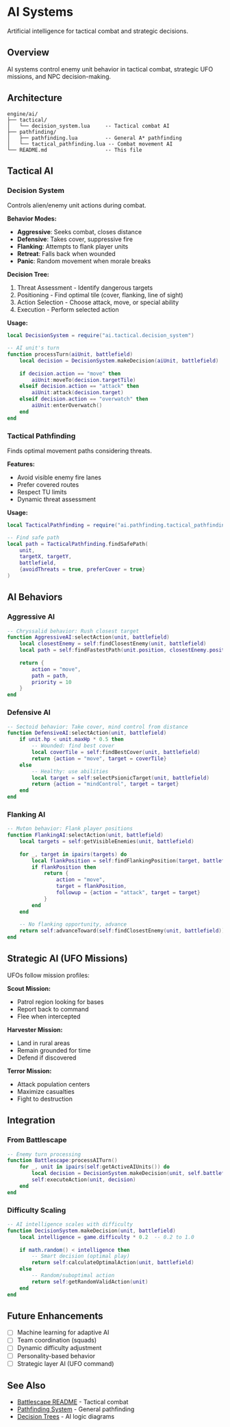 # AI Systems

Artificial intelligence for tactical combat and strategic decisions.

## Overview

AI systems control enemy unit behavior in tactical combat, strategic UFO missions, and NPC decision-making.

## Architecture

```
engine/ai/
├── tactical/
│   └── decision_system.lua     -- Tactical combat AI
├── pathfinding/
│   ├── pathfinding.lua         -- General A* pathfinding
│   └── tactical_pathfinding.lua -- Combat movement AI
└── README.md                   -- This file
```

## Tactical AI

### Decision System
Controls alien/enemy unit actions during combat.

**Behavior Modes:**
- **Aggressive**: Seeks combat, closes distance
- **Defensive**: Takes cover, suppressive fire
- **Flanking**: Attempts to flank player units
- **Retreat**: Falls back when wounded
- **Panic**: Random movement when morale breaks

**Decision Tree:**
1. Threat Assessment - Identify dangerous targets
2. Positioning - Find optimal tile (cover, flanking, line of sight)
3. Action Selection - Choose attack, move, or special ability
4. Execution - Perform selected action

**Usage:**
```lua
local DecisionSystem = require("ai.tactical.decision_system")

-- AI unit's turn
function processTurn(aiUnit, battlefield)
    local decision = DecisionSystem.makeDecision(aiUnit, battlefield)
    
    if decision.action == "move" then
        aiUnit:moveTo(decision.targetTile)
    elseif decision.action == "attack" then
        aiUnit:attack(decision.target)
    elseif decision.action == "overwatch" then
        aiUnit:enterOverwatch()
    end
end
```

### Tactical Pathfinding
Finds optimal movement paths considering threats.

**Features:**
- Avoid visible enemy fire lanes
- Prefer covered routes
- Respect TU limits
- Dynamic threat assessment

**Usage:**
```lua
local TacticalPathfinding = require("ai.pathfinding.tactical_pathfinding")

-- Find safe path
local path = TacticalPathfinding.findSafePath(
    unit,
    targetX, targetY,
    battlefield,
    {avoidThreats = true, preferCover = true}
)
```

## AI Behaviors

### Aggressive AI
```lua
-- Chryssalid behavior: Rush closest target
function AggressiveAI:selectAction(unit, battlefield)
    local closestEnemy = self:findClosestEnemy(unit, battlefield)
    local path = self:findFastestPath(unit.position, closestEnemy.position)
    
    return {
        action = "move",
        path = path,
        priority = 10
    }
end
```

### Defensive AI
```lua
-- Sectoid behavior: Take cover, mind control from distance
function DefensiveAI:selectAction(unit, battlefield)
    if unit.hp < unit.maxHp * 0.5 then
        -- Wounded: find best cover
        local coverTile = self:findBestCover(unit, battlefield)
        return {action = "move", target = coverTile}
    else
        -- Healthy: use abilities
        local target = self:selectPsionicTarget(unit, battlefield)
        return {action = "mindControl", target = target}
    end
end
```

### Flanking AI
```lua
-- Muton behavior: Flank player positions
function FlankingAI:selectAction(unit, battlefield)
    local targets = self:getVisibleEnemies(unit, battlefield)
    
    for _, target in ipairs(targets) do
        local flankPosition = self:findFlankingPosition(target, battlefield)
        if flankPosition then
            return {
                action = "move",
                target = flankPosition,
                followup = {action = "attack", target = target}
            }
        end
    end
    
    -- No flanking opportunity, advance
    return self:advanceToward(self:findClosestEnemy(unit, battlefield))
end
```

## Strategic AI (UFO Missions)

UFOs follow mission profiles:

**Scout Mission:**
- Patrol region looking for bases
- Report back to command
- Flee when intercepted

**Harvester Mission:**
- Land in rural areas
- Remain grounded for time
- Defend if discovered

**Terror Mission:**
- Attack population centers
- Maximize casualties
- Fight to destruction

## Integration

### From Battlescape
```lua
-- Enemy turn processing
function Battlescape:processAITurn()
    for _, unit in ipairs(self:getActiveAIUnits()) do
        local decision = DecisionSystem.makeDecision(unit, self.battlefield)
        self:executeAction(unit, decision)
    end
end
```

### Difficulty Scaling
```lua
-- AI intelligence scales with difficulty
function DecisionSystem.makeDecision(unit, battlefield)
    local intelligence = game.difficulty * 0.2  -- 0.2 to 1.0
    
    if math.random() < intelligence then
        -- Smart decision (optimal play)
        return self:calculateOptimalAction(unit, battlefield)
    else
        -- Random/suboptimal action
        return self:getRandomValidAction(unit)
    end
end
```

## Future Enhancements

- [ ] Machine learning for adaptive AI
- [ ] Team coordination (squads)
- [ ] Dynamic difficulty adjustment
- [ ] Personality-based behavior
- [ ] Strategic layer AI (UFO command)

## See Also

- [Battlescape README](../battlescape/README.md) - Tactical combat
- [Pathfinding System](../shared/pathfinding.lua) - General pathfinding
- [Decision Trees](../../wiki/AI_DECISION_TREES.md) - AI logic diagrams
